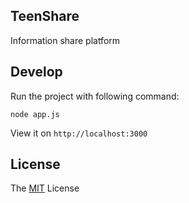 TeenShare
------

Information share platform

## Develop

Run the project with following command:

```
node app.js
```

View it on `http://localhost:3000`

## License

The [MIT](LICENSE) License
